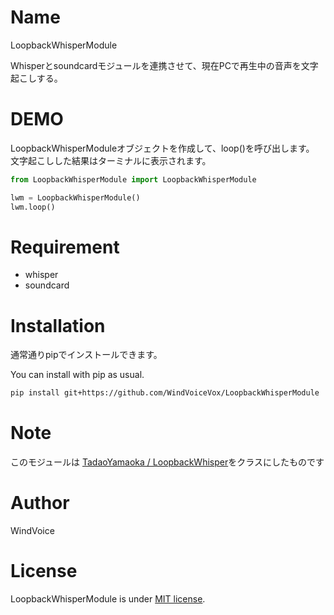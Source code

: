 # Name

LoopbackWhisperModule

Whisperとsoundcardモジュールを連携させて、現在PCで再生中の音声を文字起こしする。

# DEMO

LoopbackWhisperModuleオブジェクトを作成して、loop()を呼び出します。
文字起こしした結果はターミナルに表示されます。

```python
from LoopbackWhisperModule import LoopbackWhisperModule

lwm = LoopbackWhisperModule()
lwm.loop()
```

# Requirement

- whisper
- soundcard

# Installation

通常通りpipでインストールできます。

You can install with pip as usual.

```bash
pip install git+https://github.com/WindVoiceVox/LoopbackWhisperModule
```

# Note

このモジュールは [TadaoYamaoka / LoopbackWhisper](https://github.com/TadaoYamaoka/LoopbackWhisper)をクラスにしたものです

# Author

WindVoice

# License

LoopbackWhisperModule is under [MIT license](https://en.wikipedia.org/wiki/MIT_License).
